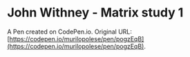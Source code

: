 # John Withney - Matrix study 1

A Pen created on CodePen.io. Original URL: [https://codepen.io/murilopolese/pen/pogzEqB](https://codepen.io/murilopolese/pen/pogzEqB).


